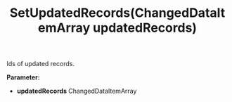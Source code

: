﻿---
uid: crmscript_ref_NSChangedData_SetUpdatedRecords
title: SetUpdatedRecords(ChangedDataItemArray updatedRecords)
intellisense: NSChangedData.SetUpdatedRecords
keywords: NSChangedData, GetUpdatedRecords
so.topic: reference
---

Ids of updated records.

**Parameter:** 
 - **updatedRecords** ChangedDataItemArray

